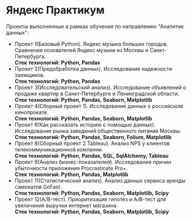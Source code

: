 # Яндекс Практикум
Проекты выполненные в рамках обучения по направлению "Аналитик данных":
- Проект 1(Базовый Python). Яндекс музыка больших городов. Сравнение позователей Яндекс музыки из Москвы и Санкт-Петербурга.  
  **Cтек технологий: Python, Pandas**
- Проект 2(Предобработка данных). Исследование надежности заемщиков.  
  **Cтек технологий: Python, Pandas**
- Проект 3(Исследовательский анализ). Исследование объявлений о продаже квартир в Санкт-Петербурге и Ленинградской области.  
  **Cтек технологий: Python, Pandas, Seaborn, Matplotlib**
- Проект 4(Сборный проект 1). Исследование данных о российском кинопрокате.  
  **Cтек технологий: Python, Pandas, Seaborn, Matplotlib**
- Проект 6(Как рассказать историю с помощью данных). Исследование рынка заведений общественного питания Москвы.  
  **Cтек технологий: Python, Pandas, Seaborn, Folium, Matplotlib**
- Проект 8(Сборный проект 2 Tableau). Анализ NPS у клиентов телекоммуникационной компании.  
  **Cтек технологий: Python, Pandas, SQL, SqlAlchemy, Tableau**
- Проект 9(Анализ бизнес-показателей). Исследование причин убыточности приложения Procrastinate Pro+.  
  **Cтек технологий: Python, Pandas, Matplotlib**
- Проект 11(Статистический анализ). Анализ данных сервиса аренды самокатов GoFast.  
  **Cтек технологий: Python, Pandas, Seaborn, Matplotlib, Scipy**
- Проект 12(A/B-тест). Приоритизация гипотез и A/B-тест для увеличения выручки интернет магазина.  
  **Cтек технологий: Python, Pandas, Seaborn, Matplotlib, Scipy**
